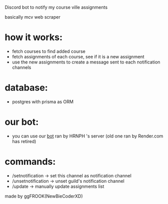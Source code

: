 Discord bot to notify my course ville assignments

basically mcv web scraper
# how it works:
- fetch courses to find added course
- fetch assignments of each course, see if it is a new assignment
- use the new assignments to create a message sent to each notification channels

# database:
- postgres with prisma as ORM

# our bot:
- you can use our [bot](https://discord.com/oauth2/authorize?client_id=1196200401582686248&permissions=2048&integration_type=0&scope=bot) ran by HRNPH 's server
(old one ran by Render.com has retired)

# commands:
- /setnotification -> set this channel as notification channel
- /unsetnotification -> unset guild's notification channel
- /update -> manually update assignments list

made by ggFROOK(NewBieCoderXD)

